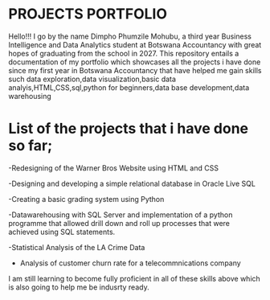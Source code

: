 # PROJECTS PORTFOLIO
Hello!!! I go by the name Dimpho Phumzile Mohubu, a third year Business Intelligence and Data Analytics student at Botswana Accountancy with great hopes of graduating from the school in 2027.
This repository entails a documentation of my portfolio which showcases all the projects i have done since my first year in Botswana Accountancy  that have helped me gain skills such data exploration,data visualization,basic data analyis,HTML,CSS,sql,python for beginners,data base development,data warehousing


# List of the projects that i have done so far;

-Redesigning of the Warner Bros Website using HTML and CSS

-Designing and developing a simple relational database in Oracle Live SQL

-Creating a basic grading system using Python

-Datawarehousing with SQL Server and implementation of a python programme that allowed drill down and roll up processes that were achieved using SQL statements.

-Statistical Analysis of the LA Crime Data

- Analysis of customer churn rate for a telecommnications company

I am still learning to become fully proficient in all of these skills above which is also going to help me be indusrty ready.
